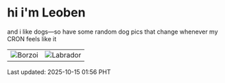 # hi i'm Leoben

and i like dogs—so have some random dog pics that change whenever my CRON feels like it

|  |  |
|--------|----------|
| ![Borzoi](https://random-dog-vercel.vercel.app/api/random-borzoi?v=1760464567) | ![Labrador](https://random-dog-vercel.vercel.app/api/random-labrador?v=1760464567) |

Last updated: 2025-10-15 01:56 PHT
